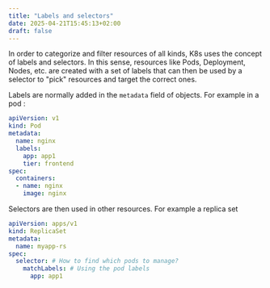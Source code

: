 ```yaml
---
title: "Labels and selectors"
date: 2025-04-21T15:45:13+02:00
draft: false
---
```


In order to categorize and filter resources of all kinds, K8s uses the concept of labels and selectors. In this sense, resources like Pods, Deployment, Nodes, etc. are created with a set of labels that can then be used by a selector to "pick" resources and target the correct ones. 

Labels are normally added in the `metadata` field of objects. For example in a pod :

```yaml
apiVersion: v1
kind: Pod
metadata:
  name: nginx
  labels:
    app: app1
    tier: frontend
spec:
  containers:
  - name: nginx
    image: nginx
```

Selectors are then used in other resources. For example a replica set

```yaml
apiVersion: apps/v1
kind: ReplicaSet
metadata:
  name: myapp-rs
spec:
  selector: # How to find which pods to manage?
    matchLabels: # Using the pod labels
      app: app1
```

